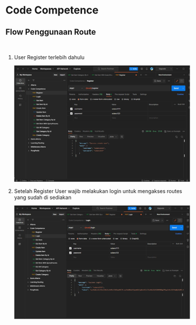 # **Code Competence**

## Flow Penggunaan Route

<br>

1. User Register terlebih dahulu

   ![image](./ScreenShots/Register.JPG)

2. Setelah Register User wajib melakukan login untuk mengakses routes yang sudah di sediakan

   ![image](./ScreenShots/Login.JPG)
